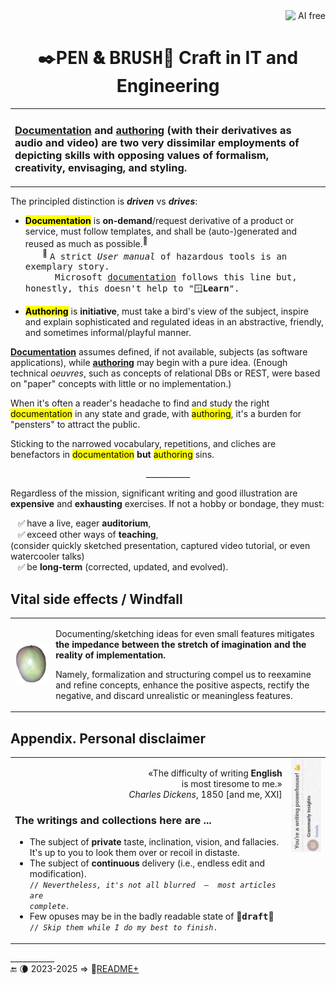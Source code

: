 <div align="right"><picture><image alt="&nbsp;AI free" src="../_rsc/_img/illus/AiFree/AI-free_900px.png" /></picture></div>

<h1 align="center">✒️P<samp>EN</samp> 🙴 B<samp>RUSH</samp>🎨 Craft in IT and Engineering</h1>

<table align="center"><tr></tr><tr><td>

### [__Documentation__](README+/tech_docu.md) and [__authoring__](README+/tech-authoring.md) (with their derivatives as audio and video) are two very dissimilar employments of depicting skills with opposing values of formalism, creativity, envisaging, and styling.

</td></tr></table>

The principled distinction is __*driven*__ vs __*drives*__:

* <mark>**Documentation**</mark> is **on-demand**/request derivative of a product or service, must follow templates, and shall be (auto-)generated and reused as much as possible.<sup>📖</sup>\
&nbsp; &nbsp; &nbsp; &nbsp;<sup>📖</sup> <samp>A strict _User manual_ of hazardous tools is an exemplary story.</samp>\
&nbsp; &nbsp; &nbsp; &nbsp; &nbsp; &nbsp; <samp>Microsoft [documentation](https://learn.microsoft.com/) follows this line but, honestly, this doesn't help to "🪟<b>Learn</b>".</samp>

* <mark>**Authoring**</mark> is **initiative**, must take a bird's view of the subject, inspire and explain sophisticated and regulated ideas in an abstractive, friendly, and sometimes informal/playful manner.

<ins>**Documentation**</ins> assumes defined, if not available, subjects (as software applications), while <ins>**authoring**</ins> may begin with a pure idea. (Enough technical _oeuvres_, such as concepts of relational DBs or REST, were based on "paper" concepts with little or no implementation.)

When it's often a reader's headache to find and study the right <mark>documentation</mark> in any state and grade, with <mark>authoring</mark>, it's a burden for "pensters" to attract the public. 

Sticking to the narrowed vocabulary, repetitions, and cliches are benefactors in <mark>documentation</mark> **but** <mark>authoring</mark> sins.

<p align="center">___________</p>

Regardless of the mission, significant writing and good illustration are **expensive** and **exhausting** exercises. If not a hobby or bondage, they must:

&nbsp; &nbsp;✅&thinsp;have a live, eager **auditorium**,\
&nbsp; &nbsp;✅&thinsp;exceed other ways of **teaching**,\
(consider quickly sketched presentation, captured video tutorial, or even watercooler talks)\
&nbsp; &nbsp;✅&thinsp;be **long-term** (corrected, updated, and evolved).

## Vital side effects / Windfall

<table><tr><td><picture><img alt="&nbsp;Mango fruit" src="../_rsc/_img/photo/nat/mango/red_on_transparent-500px.png" width="200px"/></picture></td><td>

Documenting/sketching ideas for even small features mitigates **the impedance between the stretch of imagination and the reality of implementation.**

Namely, formalization and structuring compel us to reexamine and refine concepts, enhance the positive aspects, rectify the negative, and discard unrealistic or meaningless features. 
  
</td></tr></table>

## Appendix. Personal disclaimer

<table><tr valign="top">
<td><p align="right"> <span title="&nbsp; &nbsp;... My God! If only we could write this beautiful language of France at all times!&#010;&#013; Letter to John Foster (7 July 1850)">
  «The difficulty of writing <b>English</b><br />is most tiresome to me.»<br />
<i>Charles Dickens</i>, 1850</span> [and me, XXI]</p>

### The writings and collections here are ...

* The subject of **private** taste, inclination, vision, and fallacies. It's up to you to look them over or recoil in distaste.
* The subject of **continuous** delivery (i.e., endless edit and modification).\
<code>// <i>Nevertheless, it's not all blurred &thinsp;&mdash;&thinsp; most articles are complete.</i></code>
* Few opuses may be in the badly readable state of 🚧<samp><b>draft</b></samp>🐝\
<code>// <i>Skip them while I do my best to finish</i>.</code>

</td><td><picture><img alt="&nbsp; Grammarly awards" src="../_rsc/_img/illus/docu/GrammarlyAwards.jpg" title="&nbsp; My awards" /></picture></td>
</tr></table>

\___________\
🔚 🌘 2023-2025 &rArr; 📂[README+](README+)
